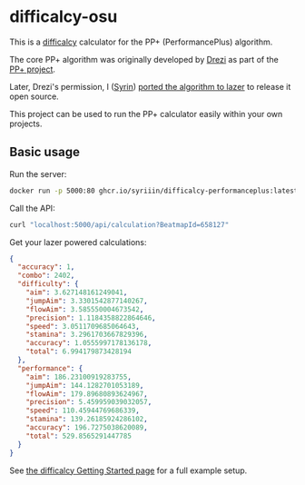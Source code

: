 # difficalcy-osu

This is a [difficalcy](https://github.com/Syriiin/difficalcy) calculator for the PP+ (PerformancePlus) algorithm.

The core PP+ algorithm was originally developed by [Drezi](https://osu.ppy.sh/users/3936645) as part of the [PP+ project](https://syrin.me/pp+/).

Later, Drezi's permission, I ([Syrin](https://osu.ppy.sh/users/5701575)) [ported the algorithm to lazer](https://github.com/Syriiin/osu/tree/performanceplus) to release it open source.

This project can be used to run the PP+ calculator easily within your own projects.

## Basic usage

Run the server:

```sh
docker run -p 5000:80 ghcr.io/syriiin/difficalcy-performanceplus:latest
```

Call the API:

```sh
curl "localhost:5000/api/calculation?BeatmapId=658127"
```

Get your lazer powered calculations:

```json
{
  "accuracy": 1,
  "combo": 2402,
  "difficulty": {
    "aim": 3.627148161249041,
    "jumpAim": 3.3301542877140267,
    "flowAim": 3.585550004673542,
    "precision": 1.1184358822864646,
    "speed": 3.0511709685064643,
    "stamina": 3.2961703667829396,
    "accuracy": 1.0555997178136178,
    "total": 6.994179873428194
  },
  "performance": {
    "aim": 186.23100919283755,
    "jumpAim": 144.1282701053189,
    "flowAim": 179.89680893624967,
    "precision": 5.459959039032057,
    "speed": 110.45944769686339,
    "stamina": 139.26185924286102,
    "accuracy": 196.7275038620089,
    "total": 529.8565291447785
  }
}
```

See [the difficalcy Getting Started page](https://Syriiin.github.io/difficalcy/getting-started.md) for a full example setup.
